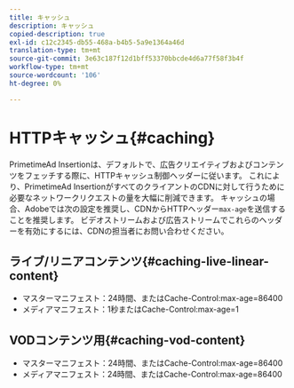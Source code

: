 ```yaml
---
title: キャッシュ
description: キャッシュ
copied-description: true
exl-id: c12c2345-db55-468a-b4b5-5a9e1364a46d
translation-type: tm+mt
source-git-commit: 3e63c187f12d1bff53370bbcde4d6a77f58f3b4f
workflow-type: tm+mt
source-wordcount: '106'
ht-degree: 0%

---
```


# HTTPキャッシュ{#caching}

PrimetimeAd Insertionは、デフォルトで、広告クリエイティブおよびコンテンツをフェッチする際に、HTTPキャッシュ制御ヘッダーに従います。  これにより、PrimetimeAd InsertionがすべてのクライアントのCDNに対して行うために必要なネットワークリクエストの量を大幅に削減できます。  キャッシュの場合、Adobeでは次の設定を推奨し、CDNからHTTPヘッダー`max-age`を送信することを推奨します。  ビデオストリームおよび広告ストリームでこれらのヘッダーを有効にするには、CDNの担当者にお問い合わせください。

## ライブ/リニアコンテンツ{#caching-live-linear-content}

* マスターマニフェスト：24時間、またはCache-Control:max-age=86400
* メディアマニフェスト：1秒またはCache-Control:max-age=1

## VODコンテンツ用{#caching-vod-content}

* マスターマニフェスト：24時間、またはCache-Control:max-age=86400
* メディアマニフェスト：24時間、またはCache-Control:max-age=86400
